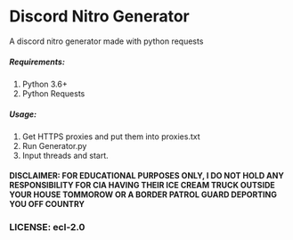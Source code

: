 # Discord Nitro Generator
A discord nitro generator made with python requests

##### Requirements:
  1. Python 3.6+
  2. Python Requests
 
##### Usage:
  1. Get HTTPS proxies and put them into proxies.txt
  2. Run Generator.py
  3. Input threads and start.
  
#### DISCLAIMER: FOR EDUCATIONAL PURPOSES ONLY, I DO NOT HOLD ANY RESPONSIBILITY FOR CIA HAVING THEIR ICE CREAM TRUCK OUTSIDE YOUR HOUSE TOMMOROW OR A BORDER PATROL GUARD DEPORTING YOU OFF COUNTRY

### LICENSE: ecl-2.0


